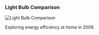 ### Light Bulb Comparison

![Light Bulb Comparison][light-bulbs]

[light-bulbs]: http://assets.quells.net/DP/proj/lightbulbs_sq.jpg

Exploring energy efficiency at home in 2009.
